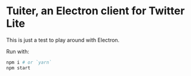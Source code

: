 # Tuiter, an Electron client for Twitter Lite

This is just a test to play around with Electron.

Run with:

```sh
npm i # or `yarn`
npm start
```
